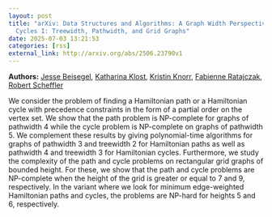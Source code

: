 ```yaml
---
layout: post
title: "arXiv: Data Structures and Algorithms: A Graph Width Perspective on Partially Ordered Hamiltonian Paths and
  Cycles I: Treewidth, Pathwidth, and Grid Graphs"
date: 2025-07-03 13:21:53 
categories: [rss]
external_link: http://arxiv.org/abs/2506.23790v1
---
```


**Authors:** [Jesse Beisegel](https://dblp.uni-trier.de/search?q=Jesse+Beisegel), [Katharina Klost](https://dblp.uni-trier.de/search?q=Katharina+Klost), [Kristin Knorr](https://dblp.uni-trier.de/search?q=Kristin+Knorr), [Fabienne Ratajczak](https://dblp.uni-trier.de/search?q=Fabienne+Ratajczak), [Robert Scheffler](https://dblp.uni-trier.de/search?q=Robert+Scheffler)

We consider the problem of finding a Hamiltonian path or a Hamiltonian cycle
with precedence constraints in the form of a partial order on the vertex set.
We show that the path problem is $\mathsf{NP}$-complete for graphs of pathwidth
4 while the cycle problem is $\mathsf{NP}$-complete on graphs of pathwidth 5.
We complement these results by giving polynomial-time algorithms for graphs of
pathwidth 3 and treewidth 2 for Hamiltonian paths as well as pathwidth 4 and
treewidth 3 for Hamiltonian cycles. Furthermore, we study the complexity of the
path and cycle problems on rectangular grid graphs of bounded height. For
these, we show that the path and cycle problems are $\mathsf{NP}$-complete when
the height of the grid is greater or equal to 7 and 9, respectively. In the
variant where we look for minimum edge-weighted Hamiltonian paths and cycles,
the problems are $\mathsf{NP}$-hard for heights 5 and 6, respectively.
